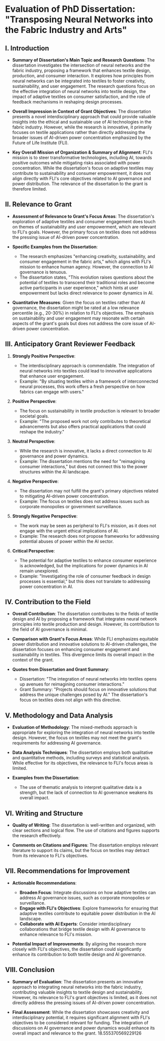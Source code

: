 # Evaluation of PhD Dissertation: "Transposing Neural Networks into the Fabric Industry and Arts"

## I. Introduction

- **Summary of Dissertation's Main Topic and Research Questions**: 
  The dissertation investigates the intersection of neural networks and the fabric industry, proposing a framework that enhances textile design, production, and consumer interaction. It explores how principles from neural networks can be integrated into textiles to foster creativity, sustainability, and user engagement. The research questions focus on the effective integration of neural networks into textile design, the impact of adaptive textiles on consumer satisfaction, and the role of feedback mechanisms in reshaping design processes.

- **Overall Impression in Context of Grant Objectives**: 
  The dissertation presents a novel interdisciplinary approach that could provide valuable insights into the ethical and sustainable use of AI technologies in the fabric industry. However, while the research is innovative, it primarily focuses on textile applications rather than directly addressing the broader issues of AI-driven power concentration emphasized by the Future of Life Institute (FLI).

- **Key Overall Mission of Organization & Summary of Alignment**: 
  FLI's mission is to steer transformative technologies, including AI, towards positive outcomes while mitigating risks associated with power concentration. While the dissertation's focus on adaptive textiles may contribute to sustainability and consumer empowerment, it does not align directly with FLI's core objectives related to AI governance and power distribution. The relevance of the dissertation to the grant is therefore limited.

## II. Relevance to Grant

- **Assessment of Relevance to Grant's Focus Areas**: 
  The dissertation's exploration of adaptive textiles and consumer engagement does touch on themes of sustainability and user empowerment, which are relevant to FLI's goals. However, the primary focus on textiles does not address the pressing issue of AI-driven power concentration. 

- **Specific Examples from the Dissertation**:
  - The research emphasizes "enhancing creativity, sustainability, and consumer engagement in the fabric arts," which aligns with FLI's mission to enhance human agency. However, the connection to AI governance is tenuous.
  - The dissertation states, "This evolution raises questions about the potential of textiles to transcend their traditional roles and become active participants in user experience," which hints at user empowerment but lacks direct relevance to power dynamics in AI.

- **Quantitative Measures**: 
  Given the focus on textiles rather than AI governance, the dissertation might be rated at a low relevance percentile (e.g., 20-30%) in relation to FLI's objectives. The emphasis on sustainability and user engagement may resonate with certain aspects of the grant's goals but does not address the core issue of AI-driven power concentration.

## III. Anticipatory Grant Reviewer Feedback

1. **Strongly Positive Perspective**: 
   - The interdisciplinary approach is commendable. The integration of neural networks into textiles could lead to innovative applications that enhance user engagement.
   - Example: "By situating textiles within a framework of interconnected neural processes, this work offers a fresh perspective on how fabrics can engage with users."

2. **Positive Perspective**: 
   - The focus on sustainability in textile production is relevant to broader societal goals.
   - Example: "The proposed work not only contributes to theoretical advancements but also offers practical applications that could reshape the industry."

3. **Neutral Perspective**: 
   - While the research is innovative, it lacks a direct connection to AI governance and power dynamics.
   - Example: The dissertation mentions the need for "reimagining consumer interactions," but does not connect this to the power structures within the AI landscape.

4. **Negative Perspective**: 
   - The dissertation may not fulfill the grant's primary objectives related to mitigating AI-driven power concentration.
   - Example: The focus on textiles does not address issues such as corporate monopolies or government surveillance.

5. **Strongly Negative Perspective**: 
   - The work may be seen as peripheral to FLI's mission, as it does not engage with the urgent ethical implications of AI.
   - Example: The research does not propose frameworks for addressing potential abuses of power within the AI sector.

6. **Critical Perspective**: 
   - The potential for adaptive textiles to enhance consumer experience is acknowledged, but the implications for power dynamics in AI remain unexplored.
   - Example: "Investigating the role of consumer feedback in design processes is essential," but this does not translate to addressing power concentration in AI.

## IV. Contribution to the Field

- **Overall Contribution**: 
  The dissertation contributes to the fields of textile design and AI by proposing a framework that integrates neural network principles into textile production and design. However, its contribution to the field of AI governance is minimal.

- **Comparison with Grant's Focus Areas**: 
  While FLI emphasizes equitable power distribution and innovative solutions to AI-driven challenges, the dissertation focuses on enhancing consumer engagement and sustainability in textiles. This divergence limits its overall impact in the context of the grant.

- **Quotes from Dissertation and Grant Summary**:
  - Dissertation: "The integration of neural networks into textiles opens up avenues for reimagining consumer interactions."
  - Grant Summary: "Projects should focus on innovative solutions that address the unique challenges posed by AI." The dissertation's focus on textiles does not align with this directive.

## V. Methodology and Data Analysis

- **Evaluation of Methodology**: 
  The mixed-methods approach is appropriate for exploring the integration of neural networks into textile design. However, the focus on textiles may not meet the grant's requirements for addressing AI governance.

- **Data Analysis Techniques**: 
  The dissertation employs both qualitative and quantitative methods, including surveys and statistical analysis. While effective for its objectives, the relevance to FLI's focus areas is limited.

- **Examples from the Dissertation**: 
  - The use of thematic analysis to interpret qualitative data is a strength, but the lack of connection to AI governance weakens its overall impact.

## VI. Writing and Structure

- **Quality of Writing**: 
  The dissertation is well-written and organized, with clear sections and logical flow. The use of citations and figures supports the research effectively.

- **Comments on Citations and Figures**: 
  The dissertation employs relevant literature to support its claims, but the focus on textiles may detract from its relevance to FLI's objectives.

## VII. Recommendations for Improvement

- **Actionable Recommendations**:
  - **Broaden Focus**: Integrate discussions on how adaptive textiles can address AI governance issues, such as corporate monopolies or surveillance.
  - **Engage with FLI's Objectives**: Explore frameworks for ensuring that adaptive textiles contribute to equitable power distribution in the AI landscape.
  - **Collaborate with AI Experts**: Consider interdisciplinary collaborations that bridge textile design with AI governance to enhance relevance to FLI's mission.

- **Potential Impact of Improvements**: 
  By aligning the research more closely with FLI's objectives, the dissertation could significantly enhance its contribution to both textile design and AI governance.

## VIII. Conclusion

- **Summary of Evaluation**: 
  The dissertation presents an innovative approach to integrating neural networks into the fabric industry, contributing valuable insights to textile design and sustainability. However, its relevance to FLI's grant objectives is limited, as it does not directly address the pressing issues of AI-driven power concentration.

- **Final Assessment**: 
  While the dissertation showcases creativity and interdisciplinary potential, it requires significant alignment with FLI's objectives to be considered relevant for funding. The integration of discussions on AI governance and power dynamics would enhance its overall impact and relevance to the grant. 18.555370569229126